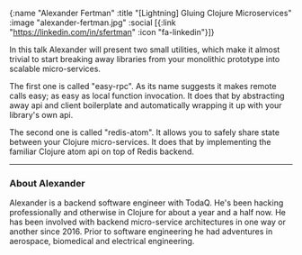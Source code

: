{:name "Alexander Fertman"
 :title "[Lightning] Gluing Clojure Microservices"
 :image "alexander-fertman.jpg"
 :social [{:link "https://linkedin.com/in/sfertman" :icon "fa-linkedin"}]}

In this talk Alexander will present two small utilities, which make it almost trivial to start breaking away libraries from your monolithic prototype into scalable micro-services.

The first one is called "easy-rpc". As its name suggests it makes remote calls easy; as easy as local function invocation. It does that by abstracting away api and client boilerplate and automatically wrapping it up with your library's own api.

The second one is called "redis-atom". It allows you to safely share state between your Clojure micro-services. It does that by implementing the familiar Clojure atom api on top of Redis backend.


---

### About Alexander

Alexander is a backend software engineer with TodaQ. He's been hacking professionally and otherwise in Clojure for about a year and a half now. He has been involved with backend micro-service architectures in one way or another since 2016. Prior to software engineering he had adventures in aerospace, biomedical and electrical engineering.
